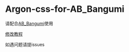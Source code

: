 # Argon-css-for-AB_Bangumi

请配合[AB_Bangumi](https://www.azimiao.com/5947.html "AB_Bangumi")使用

[修改教程](https://zzzhxxx.top/index.php/2021/08/06/ab_bangumi_css/ "修改教程")

如遇问题请提issues

